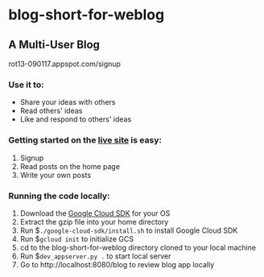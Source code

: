 # blog-short-for-weblog
<h2>A Multi-User Blog</h2>
<p>rot13-090117.appspot.com/signup</p>
<h3>Use it to:</h3>
<ul>
  <li>Share your ideas with others</li>
  <li>Read others' ideas</li>
  <li>Like and respond to others' ideas</li>
</ul>
<h3>Getting started on the <a href="http://rot13-090117.appspot.com/signup">live site</a> is easy:</h3>
<ol>
  <li>Signup</li>
  <li>Read posts on the home page</li>
  <li>Write your own posts</li>
</ol>
<h3>Running the code locally:</h3>
<ol>
  <li>Download the <a href="https://cloud.google.com/sdk/docs/">Google Cloud SDK</a> for your OS</li>
  <li>Extract the gzip file into your home directory</li>
  <li>Run $<code>./google-cloud-sdk/install.sh</code> to install Google Cloud SDK</li>
  <li>Run $<code>gcloud init</code> to initialize GCS</li>
  <li> cd to the blog-short-for-weblog directory cloned to your local machine</li>
  <li>Run $<code>dev_appserver.py .</code> to start local server</li>
  <li>Go to http://localhost:8080/blog to review blog app locally</li>
